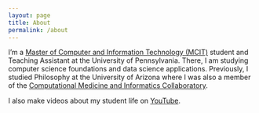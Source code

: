 ```yaml
---
layout: page
title: About
permalink: /about
---
```


I’m a [Master of Computer and Information Technology (MCIT)](https://onlinelearning.seas.upenn.edu/mcit/) student and Teaching Assistant at the University of Pennsylvania. There, I am studying computer science foundations and data science applications. Previously, I studied Philosophy at the University of Arizona where I was also a member of the [Computational Medicine and Informatics Collaboratory](https://com-in.collab.arizona.edu/).

I also make videos about my student life on [YouTube](http://www.youtube.com/c/cedricvicera).

